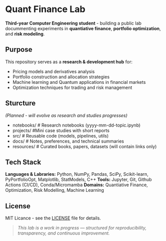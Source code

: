 # Quant Finance Lab
**Third-year Computer Engineering student** - building a public lab docummenting experiments in **quantiative finance**, **portfolio optimization**, and **risk modeling**.

## Purpose
This repository serves as a **research & development hub** for:
- Pricing models and derivatives analysis
- Portfolio construction and allocation strategies
- Machine learning and Quantum applications in financial markets
- Optimization techniques for trading and risk management

## Sturcture
*(Planned - will evolve as research and studies progresses)*
- notebooks/ # Research notebooks (yyyy-mm-dd-topic.ipynb)
- projects/ #Mini case studies with short reports
- src/ # Reusable code (models, pipelines, utils)
- docs/ # Notes, preferences, and technical summaries
- resources/ # Curated books, papers, datasets (will contain links only)

## Tech Stack
**Languages & Labraries:** Python, NumPy, Pandas, SciPy, Scikit-learn, PyPortfolioOpt, Matplotlib, StatModels, C++
**Tools:** Jupyter, Git, Github Actions (CI/CD), Conda/Micromamba
**Domains:** Quantiative Finance, Optimization, Risk Modelling, Machine Learning

## License
MIT Licance - see the [LICENSE](./LICENSE) file for details.

> _This lab is a work in progress — structured for reproducibility, transparency, and continuous improvement._
